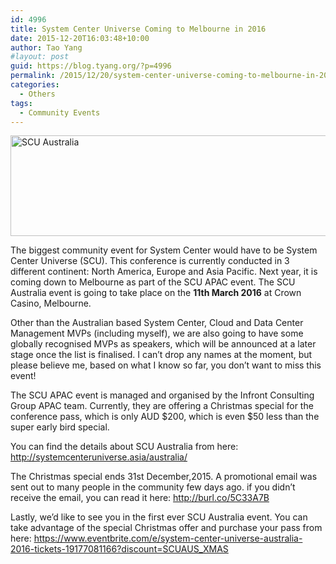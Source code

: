 ```yaml
---
id: 4996
title: System Center Universe Coming to Melbourne in 2016
date: 2015-12-20T16:03:48+10:00
author: Tao Yang
#layout: post
guid: https://blog.tyang.org/?p=4996
permalink: /2015/12/20/system-center-universe-coming-to-melbourne-in-2016/
categories:
  - Others
tags:
  - Community Events
---
```

<a href="https://blog.tyang.org/wp-content/uploads/2015/12/SCU-Australia.png"><img style="background-image: none; padding-top: 0px; padding-left: 0px; display: inline; padding-right: 0px; border: 0px;" title="SCU Australia" src="https://blog.tyang.org/wp-content/uploads/2015/12/SCU-Australia_thumb.png" alt="SCU Australia" width="642" height="161" border="0" /></a>

The biggest community event for System Center would have to be System Center Universe (SCU). This conference is currently conducted in 3 different continent: North America, Europe and Asia Pacific. Next year, it is coming down to Melbourne as part of the SCU APAC event. The SCU Australia event is going to take place on the <strong>11th March 2016</strong> at Crown Casino, Melbourne.

Other than the Australian based System Center, Cloud and Data Center Management MVPs (including myself), we are also going to have some globally recognised MVPs as speakers, which will be announced at a later stage once the list is finalised. I can’t drop any names at the moment, but please believe me, based on what I know so far, you don’t want to miss this event!

The SCU APAC event is managed and organised by the Infront Consulting Group APAC team. Currently, they are offering a Christmas special for the conference pass, which is only AUD $200, which is even $50 less than the super early bird special.

You can find the details about SCU Australia from here: <a title="http://systemcenteruniverse.asia/australia/" href="http://systemcenteruniverse.asia/australia/">http://systemcenteruniverse.asia/australia/</a>

The Christmas special ends 31st December,2015. A promotional email was sent out to many people in the community few days ago. if you didn’t receive the email, you can read it here: <a title="http://burl.co/5C33A7B" href="http://burl.co/5C33A7B">http://burl.co/5C33A7B</a>

Lastly, we’d like to see you in the first ever SCU Australia event. You can take advantage of the special Christmas offer and purchase your pass from here: <a title="https://www.eventbrite.com/e/system-center-universe-australia-2016-tickets-19177081166?discount=SCUAUS_XMAS" href="https://www.eventbrite.com/e/system-center-universe-australia-2016-tickets-19177081166?discount=SCUAUS_XMAS">https://www.eventbrite.com/e/system-center-universe-australia-2016-tickets-19177081166?discount=SCUAUS_XMAS</a>